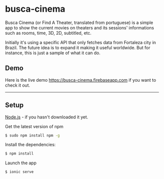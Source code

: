 # busca-cinema

Busca Cinema (or Find A Theater, translated from portuguese) is a simple app to show the current movies on theaters and its sessions' informations such as rooms, time, 3D, 2D, subtitled, etc.

Initially it's using a specific API that only fetches data from Fortaleza city in Brazil. The future idea is to expand it making it useful worldwide. But for instance, this is just a sample of what it can do.

## Demo
Here is the live demo https://busca-cinema.firebaseapp.com if you want to check it out.

****


## Setup

[Node.js](https://nodejs.org/download/) - if you hasn't downloaded it yet.

Get the latest version of npm
```sh
$ sudo npm install npm -g
```

Install the dependencies:
```sh
$ npm install
```

Launch the app
```sh
$ ionic serve
```
